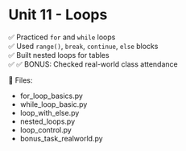 # Unit 11 - Loops

✅ Practiced `for` and `while` loops  
✅ Used `range()`, `break`, `continue`, `else` blocks  
✅ Built nested loops for tables  
✅ ✅ BONUS: Checked real-world class attendance

📁 Files:
- for_loop_basics.py
- while_loop_basic.py
- loop_with_else.py
- nested_loops.py
- loop_control.py
- bonus_task_realworld.py
